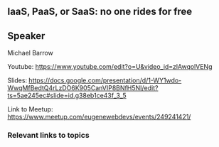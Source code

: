 ## IaaS, PaaS, or SaaS: no one rides for free


## Speaker

Michael Barrow

Youtube: https://www.youtube.com/edit?o=U&video_id=zlAwqolVENg

Slides: https://docs.google.com/presentation/d/1-WY1wdo-WwqMfBedtQ4rLzDO6K905CanVIP8BNfH5NI/edit?ts=5ae245ec#slide=id.g38eb1ce43f_3_5

Link to Meetup: https://www.meetup.com/eugenewebdevs/events/249241421/

### Relevant links to topics
